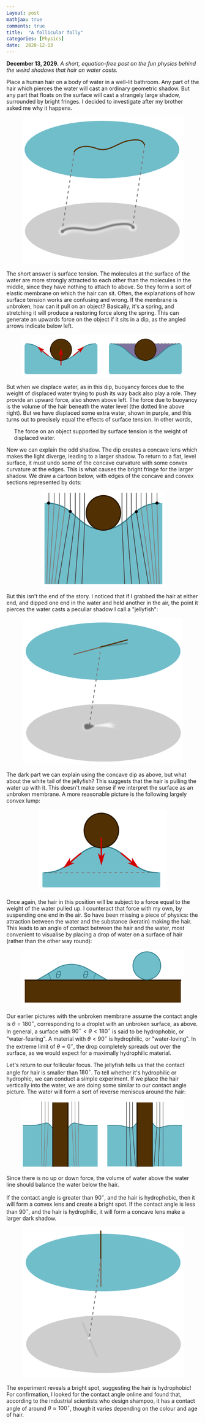 ```yaml
---
Layout: post
mathjax: true
comments: true
title:  "A follicular folly"
categories: [Physics]
date:  2020-12-13
---
```


**December 13, 2029.** *A short, equation-free post on the fun physics
  behind the weird shadows that hair on water casts.*

Place a human hair on a body of water in a well-lit bathroom.
Any part of the hair which pierces the water will cast an ordinary geometric shadow.
But any part that floats on the surface will cast a strangely large
shadow, surrounded by bright fringes.
I decided to investigate after my brother asked me why it happens.

<figure>
    <div style="text-align:center"><img src
    ="/images/posts/hair1.png"/>
	</div>
	</figure>

The short answer is surface tension.
The molecules at the surface of the water are more strongly attracted
to each other than the molecules in the middle, since they have
nothing to attach to above.
So they form a sort of elastic membrane on which the hair can sit.
Often, the explanations of how surface tension works are confusing
and wrong.
If the membrane is unbroken, how can it pull on an object?
Basically, it's a spring, and stretching it will produce a restoring
force along the spring.
This can generate an upwards force on the object if it sits in a dip,
as the angled arrows indicate below left.

<figure>
    <div style="text-align:center"><img src
    ="/images/posts/hair2.png"/>
	</div>
	</figure>

But when we displace water, as in this dip, buoyancy forces due to the
weight of displaced water trying to push its way back also play a
role.
They provide an upward force, also shown above left.
The force due to buoyancy is the volume of the hair beneath the water
level (the dotted line above right).
But we have displaced some extra water, shown in purple, and this
turns out to precisely equal the effects of surface tension.
In other words,

<span style="padding-left: 20px; display:block">
The force on an object supported by surface tension is the weight of displaced water.
</span>

Now we can explain the odd shadow.
The dip creates a concave lens which makes the light diverge, leading
to a larger shadow.
To return to a flat, level surface, it must undo some of the concave
curvature with some convex curvature at the edges.
This is what causes the bright fringe for the larger shadow.
We draw a cartoon below, with edges of the concave and convex sections
represented by dots:

<figure>
    <div style="text-align:center"><img src
    ="/images/posts/hair3.png"/>
	</div>
	</figure>

But this isn't the end of the story. I noticed that if I grabbed the
hair at either end, and dipped one end in the water and held another
in the air, the point it pierces the water casts a peculiar shadow I
call a "jellyfish":

<figure>
    <div style="text-align:center"><img src
    ="/images/posts/hair4.png"/>
	</div>
	</figure>

The dark part we can explain using the concave dip as above, but what
about the white tail of the jellyfish?
This suggests that the hair is pulling the water up with it.
This doesn't make sense if we interpret the surface as an unbroken
membrane.
A more reasonable picture is the following largely convex lump:

<figure>
    <div style="text-align:center"><img src
    ="/images/posts/hair5.png"/>
	</div>
	</figure>

Once again, the hair in this position will be subject to a force equal
to the weight of the water pulled up. I counteract that force with my
own, by suspending one end in the air.
So have been missing a piece of physics: the attraction between the
water and the substance (keratin) making the hair.
This leads to an angle of contact between the hair and the water, most
convenient to visualise by placing a drop of water on a surface of
hair (rather than the other way round):

<figure>
    <div style="text-align:center"><img src
    ="/images/posts/hair6.png"/>
	</div>
	</figure>

Our earlier pictures with the unbroken membrane assume the contact
angle is $\theta = 180^\circ$, corresponding to a droplet with an
unbroken surface, as above.
In general, a surface with $90^\circ < \theta < 180^\circ$ is said to
be hydrophobic, or "water-fearing".
A material with $\theta < 90^\circ$ is hydrophilic, or "water-loving".
In the extreme limit of $\theta = 0^\circ$, the drop completely
spreads out over the surface, as we would expect for a maximally
hydrophilic material.

Let's return to our follicular focus.
The jellyfish tells us that the contact angle for hair is smaller than
$180^\circ$.
To tell whether it's hydrophilic or hydrophic, we can conduct a simple
experiment.
If we place the hair vertically into the water, we are doing some
similar to our contact angle picture.
The water will form a sort of reverse meniscus around the hair:

<figure>
    <div style="text-align:center"><img src
    ="/images/posts/hair7.png"/>
	</div>
	</figure>

Since there is no up or down force, the volume of water above the
water line should balance the water below the hair.

If the contact angle is greater than $90^\circ$, and the hair is
hydrophobic, then it will form a convex lens and create a bright spot.
If the contact angle is less than $90^\circ$, and the hair is
hydrophilic, it will form a concave lens make a larger dark shadow.

<figure>
    <div style="text-align:center"><img src
    ="/images/posts/hair8.png"/>
	</div>
	</figure>

The experiment reveals a bright spot, suggesting the hair is
hydrophobic! For confirmation, I looked for the contact angle online
and found that, according to the industrial scientists who design
shampoo, it has a contact angle of around $\theta \approx 100^\circ$,
though it varies depending on the colour and age of hair.
